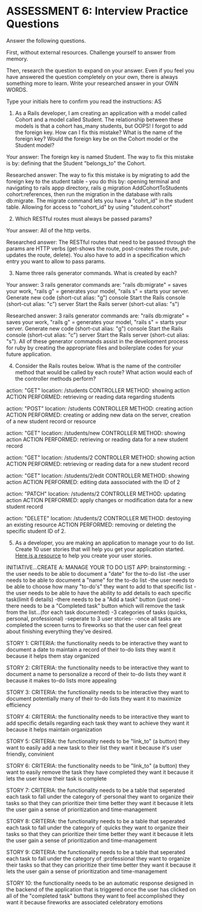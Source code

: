# ASSESSMENT 6: Interview Practice Questions

Answer the following questions.

First, without external resources. Challenge yourself to answer from memory.

Then, research the question to expand on your answer. Even if you feel you have answered the question completely on your own, there is always something more to learn. Write your researched answer in your OWN WORDS.

Type your initials here to confirm you read the instructions: AS

1. As a Rails developer, I am creating an application with a model called Cohort and a model called Student. The relationship between these models is that a cohort has_many students, but OOPS! I forgot to add the foreign key. How can I fix this mistake? What is the name of the foreign key? Would the foreign key be on the Cohort model or the Student model?

Your answer: The foreign key is named Student. The way to fix this mistake is by: defining that the Student "belongs_to" the Cohort. 

Researched answer: The way to fix this mistake is by migrating to add the foreign key to the student table - you do this by: opening terminal and navigating to rails appp directory, rails g migration AddCohortToStudents cohort:references, then run the migration in the database with rails db:migrate. The migrate command lets you have a "cohrt_id" in the student table. Allowing for access to "cohort_id" by using "student.cohort"

2. Which RESTful routes must always be passed params?

Your answer: All of the http verbs. 

Researched answer: The RESTful routes that need to be passed through the params are HTTP verbs (get-shows the route, post-creates the route, put-updates the route, delete). You also have to add in a specification which entry you want to allow to pass params. 

3. Name three rails generator commands. What is created by each?

Your answer: 3 rails generator commands are: "rails db:migrate" = saves your work, "rails g" = generates your model, "rails s" = starts your server. Generate new code (short-cut alias: "g") console Start the Rails console (short-cut alias: "c") server Start the Rails server (short-cut alias: "s") 

Researched answer: 3 rails generator commands are: "rails db:migrate" = saves your work, "rails g" = generates your model, "rails s" = starts your server. Generate new code (short-cut alias: "g") console Start the Rails console (short-cut alias: "c") server Start the Rails server (short-cut alias: "s"). All of these generator commands assist in the development process for ruby by creating the appropriate files and boilerplate codes for your future application. 

4. Consider the Rails routes below. What is the name of the controller method that would be called by each route? What action would each of the controller methods perform? 

action: "GET" location: /students
CONTROLLER METHOD: showing action
ACTION PERFORMED: retrieving or reading data regarding students

action: "POST" location: /students
CONTROLLER METHOD: creating action
ACTION PERFORMED: creating or adding new data on the server, creation of a new student record or resource

action: "GET" location: /students/new
CONTROLLER METHOD: showing action
ACTION PERFORMED: retrieving or reading data for a new student record

action: "GET" location: /students/2
CONTROLLER METHOD: showing action
ACTION PERFORMED: retrieving or reading data for a new student record 


action: "GET" location: /students/2/edit
CONTROLLER METHOD: showing action
ACTION PERFORMED: editing data aassociated with the ID of 2

action: "PATCH" location: /students/2
CONTROLLER METHOD: updating action
ACTION PERFORMED: apply changes or modification data for a new student record

action: "DELETE" location: /students/2
CONTROLLER METHOD: destoying an existing resource
ACTION PERFORMED: removing or deleting the specific student ID of 2.

5. As a developer, you are making an application to manage your to do list. Create 10 user stories that will help you get your application started. [Here is a resource](https://www.atlassian.com/agile/project-management/user-stories) to help you create your user stories.

INITIATIVE...CREATE A: MANAGE YOUR TO DO LIST APP:
brainstorming:
-the user needs to be able to document a "date" for the to-do list
-the user needs to be able to document a "name" for the to-do list
-the user needs to be able to choose how many "to-do's" they want to add to that specific list
-the user needs to be able to have the ability to add details to each specific task(limit 6 details)
-there needs to be a "Add a task" button (just one)
-there needs to be a "Completed task" button which will remove the task from the list...(for each task documented)
-3 categories of tasks (quicks, personal, professional) -seperate to 3 user stories-
-once all tasks are completed the screen turns to fireworks so that the user can feel great about finishing everything they've desired. 


STORY 1: 
CRITERIA: 
the functionality needs to be interactive
they want to document a date to maintain a record of their to-do lists
they want it because it helps them stay organized



STORY 2:
CRITERIA: 
the functionality needs to be interactive
they want to document a name to personalize a record of their to-do lists
they want it because it makes to-do lists more appealing



STORY 3:
CRITERIA: 
the functionality needs to be interactive
they want to document potentially many of their to-do lists 
they want it to maximize efficiency



STORY 4:
CRITERIA: 
the functionality needs to be interactive
they want to add specific details regarding each task they want to achieve
they want it because it helps maintain organization



STORY 5:
CRITERIA: 
the functionality needs to be "link_to" (a button)
they want to easily add a new task to their list
they want it because it's user friendly, convinient 



STORY 6:
CRITERIA: 
the functionality needs to be  "link_to" (a button) 
they want to easily remove the task they have completed
they want it because it lets the user know their task is complete



STORY 7:
CRITERIA: 
the functionality needs to be a table that seperated each task to fall under the category of :personal
they want to organize their tasks so that they can prioritize their time better
they want it because it lets the user gain a sense of prioritization and time-management



STORY 8:
CRITERIA: 
the functionality needs to be a table that seperated each task to fall under the category of :quicks 
they want to organize their tasks so that they can prioritize their time better
they want it because it lets the user gain a sense of prioritization and time-management



STORY 9:
CRITERIA: 
the functionality needs to be a table that seperated each task to fall under the category of :professional
they want to organize their tasks so that they can prioritize their time better
they want it because it lets the user gain a sense of prioritization and time-management



STORY 10:
the functionality needs to be an automatic response designed in the backend of the application that is triggered once the user has clicked on all of the "completed task" buttons
they want to feel accomplished
they want it because fireworks are associated celebratory emotions



